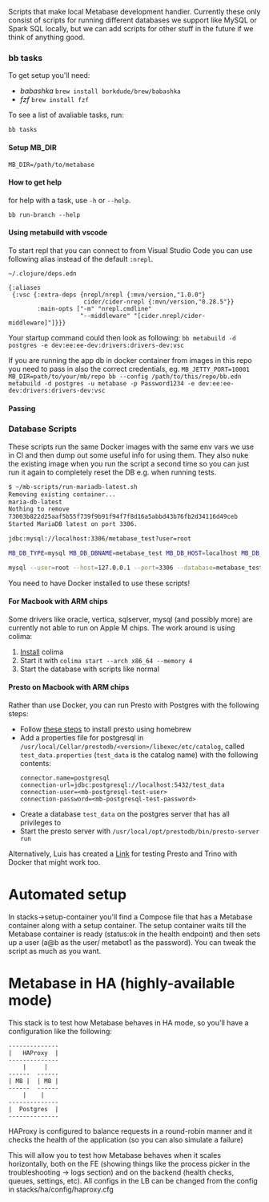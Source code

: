 Scripts that make local Metabase development handier. Currently these only consist of scripts for running different
databases we support like MySQL or Spark SQL locally, but we can add scripts for other stuff in the future if we think
of anything good.

### bb tasks

To get setup you'll need:

- *babashka* `brew install borkdude/brew/babashka`
- *fzf* `brew install fzf`

To see a list of avaliable tasks, run:

    bb tasks

#### Setup MB_DIR

    MB_DIR=/path/to/metabase

#### How to get help

for help with a task, use `-h` or `--help`.

    bb run-branch --help

#### Using metabuild with vscode

To start repl that you can connect to from Visual Studio Code you can use following alias instead of the default `:nrepl`.

`~/.clojure/deps.edn`
```
{:aliases
 {:vsc {:extra-deps {nrepl/nrepl {:mvn/version,"1.0.0"}
                     cider/cider-nrepl {:mvn/version,"0.28.5"}}
        :main-opts ["-m" "nrepl.cmdline"
                    "--middleware" "[cider.nrepl/cider-middleware]"]}}}
```

Your startup command could then look as following:
`bb metabuild -d postgres -e dev:ee:ee-dev:drivers:drivers-dev:vsc`

If you are running the app db in docker container from images in this repo you need to pass in also the correct credentials, eg. `MB_JETTY_PORT=10001 MB_DIR=path/to/your/mb/repo bb --config /path/to/this/repo/bb.edn metabuild -d postgres -u metabase -p Password1234 -e dev:ee:ee-dev:drivers:drivers-dev:vsc`

#### Passing

### Database Scripts

These scripts run the same Docker images with the same env vars we use in CI and then dump out some useful info for
using them. They also nuke the existing image when you run the script a second time so you can just run it again to
completely reset the DB e.g. when running tests.

```bash
$ ~/mb-scripts/run-mariadb-latest.sh
Removing existing container...
maria-db-latest
Nothing to remove
73003b822d25aaf5b55f739f9b91f94f7f8d16a5abbd43b76fb2d34116d49ceb
Started MariaDB latest on port 3306.

jdbc:mysql://localhost:3306/metabase_test?user=root

MB_DB_TYPE=mysql MB_DB_DBNAME=metabase_test MB_DB_HOST=localhost MB_DB_PASS='' MB_DB_PORT=3306 MB_DB_USER=root MB_MYSQL_TEST_USER=root

mysql --user=root --host=127.0.0.1 --port=3306 --database=metabase_test
```

You need to have Docker installed to use these scripts!

#### For Macbook with ARM chips
Some drivers like oracle, vertica, sqlserver, mysql (and possibly more) are currently not able to run on Apple M chips.
The work around is using colima:
1. [Install](https://github.com/abiosoft/colima#getting-started) colima
2. Start it with `colima start --arch x86_64 --memory 4`
3. Start the database with scripts like normal

#### Presto on Macbook with ARM chips

Rather than use Docker, you can run Presto with Postgres with the following steps:
- Follow [these
  steps](https://prestodb.io/docs/current/installation/deploy-brew.html#deploy-presto-on-an-apple-silicon-mac-using-homebrew)
  to install presto using homebrew
- Add a properties file for postgresql in `/usr/local/Cellar/prestodb/<version>/libexec/etc/catalog`, called
  `test_data.properties` (`test_data` is the catalog name) with the following contents:
  ```
  connector.name=postgresql
  connection-url=jdbc:postgresql://localhost:5432/test_data
  connection-user=<mb-postgresql-test-user>
  connection-password=<mb-postgresql-test-password>
  ```
- Create a database `test_data` on the postgres server that <mb-postgresql-test-user> has all privileges to
- Start the presto server with `/usr/local/opt/prestodb/bin/presto-server run`

Alternatively, Luis has created a [Link](https://github.com/paoliniluis/metabase-presto-and-trino) for testing Presto and Trino with Docker that might work too.

# Automated setup

In stacks->setup-container you'll find a Compose file that has a Metabase container along with a setup container. The setup container waits till the Metabase container is ready (status:ok in the health endpoint) and then sets up a user (a@b as the user/ metabot1 as the password). You can tweak the script as much as you want.

# Metabase in HA (highly-available mode)

This stack is to test how Metabase behaves in HA mode, so you'll have a configuration like the following:

```
--------------
|   HAProxy  |
--------------
    |     |
------  ------
| MB |  | MB |
------  ------
    |    |
--------------
|  Postgres  |
--------------
```

HAProxy is configured to balance requests in a round-robin manner and it checks the health of the application (so you can also simulate a failure)

This will allow you to test how Metabase behaves when it scales horizontally, both on the FE (showing things like the process picker in the troubleshooting -> logs section) and on the backend (health checks, queues, settings, etc). All configs in the LB can be changed from the config in stacks/ha/config/haproxy.cfg
